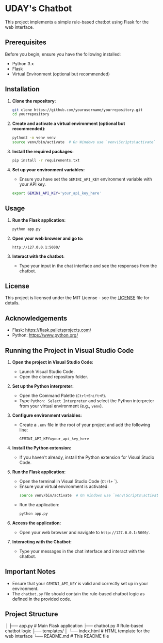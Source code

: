 
# UDAY's Chatbot

This project implements a simple rule-based chatbot using Flask for the web interface.

## Prerequisites

Before you begin, ensure you have the following installed:

- Python 3.x
- Flask
- Virtual Environment (optional but recommended)

## Installation

1. **Clone the repository:**

    ```sh
    git clone https://github.com/yourusername/yourrepository.git
    cd yourrepository
    ```

2. **Create and activate a virtual environment (optional but recommended):**

    ```sh
    python3 -m venv venv
    source venv/bin/activate  # On Windows use `venv\Scripts\activate`
    ```

3. **Install the required packages:**

    ```sh
    pip install -r requirements.txt
    ```

4. **Set up your environment variables:**

    - Ensure you have set the `GEMINI_API_KEY` environment variable with your API key.

    ```sh
    export GEMINI_API_KEY='your_api_key_here'
    ```

## Usage

1. **Run the Flask application:**

    ```sh
    python app.py
    ```

2. **Open your web browser and go to:**

    ```
    http://127.0.0.1:5000/
    ```

3. **Interact with the chatbot:**

    - Type your input in the chat interface and see the responses from the chatbot.

## License
This project is licensed under the MIT License - see the [LICENSE](LICENSE) file for details.

## Acknowledgements
- Flask: https://flask.palletsprojects.com/
- Python: https://www.python.org/

## Running the Project in Visual Studio Code
1. **Open the project in Visual Studio Code:**
    - Launch Visual Studio Code.
    - Open the cloned repository folder.

2. **Set up the Python interpreter:**
    - Open the Command Palette (`Ctrl+Shift+P`).
    - Type `Python: Select Interpreter` and select the Python interpreter from your virtual environment (e.g., `venv`).

3. **Configure environment variables:**
    - Create a `.env` file in the root of your project and add the following line:
        ```
        GEMINI_API_KEY=your_api_key_here
        ```

4. **Install the Python extension:**
    - If you haven't already, install the Python extension for Visual Studio Code.

5. **Run the Flask application:**
    - Open the terminal in Visual Studio Code (`Ctrl+` `).
    - Ensure your virtual environment is activated:
        ```sh
        source venv/bin/activate  # On Windows use `venv\Scripts\activate`
        ```
    - Run the application:
        ```sh
        python app.py
        ```

6. **Access the application:**
    - Open your web browser and navigate to `http://127.0.0.1:5000/`.

7. **Interacting with the Chatbot:**
    - Type your messages in the chat interface and interact with the chatbot.

## Important Notes
- Ensure that your `GEMINI_API_KEY` is valid and correctly set up in your environment.
- The `chatbot.py` file should contain the rule-based chatbot logic as defined in the provided code.


## Project Structure
│
├── app.py               # Main Flask application
├── chatbot.py           # Rule-based chatbot logic
├── templates/
│   └── index.html       # HTML template for the web interface
└── README.md            # This README file
```

